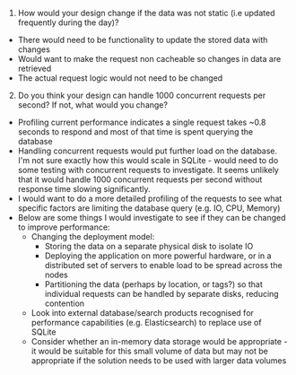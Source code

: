 1. How would your design change if the data was not static (i.e updated frequently
during the day)?
* There would need to be functionality to update the stored data with changes
* Would want to make the request non cacheable so changes in data are retrieved
* The actual request logic would not need to be changed

2. Do you think your design can handle 1000 concurrent requests per second? If not, what
would you change?
* Profiling current performance indicates a single request takes ~0.8 seconds to respond and most of that time is spent querying the database
* Handling concurrent requests would put further load on the database. I'm not sure exactly how this would scale in SQLite - would need to do some testing with concurrent requests to investigate. It seems unlikely that it would handle 1000 concurrent requests per second without response time slowing significantly.
* I would want to do a more detailed profiling of the requests to see what specific factors are limiting the database query (e.g. IO, CPU, Memory)
* Below are some things I would investigate to see if they can be changed to improve performance:
  * Changing the deployment model:
    * Storing the data on a separate physical disk to isolate IO
    * Deploying the application on more powerful hardware, or in a distributed set of servers to enable load to be spread across the nodes
    * Partitioning the data (perhaps by location, or tags?) so that individual requests can be handled by separate disks, reducing contention
  * Look into external database/search products recognised for performance capabilities (e.g. Elasticsearch) to replace use of SQLite
  * Consider whether an in-memory data storage would be appropriate - it would be suitable for this small volume of data but may not be appropriate if the solution needs to be used with larger data volumes
